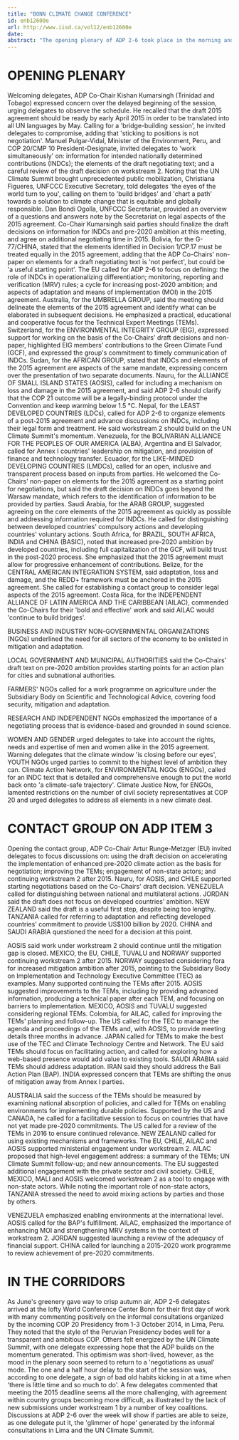 ```yaml
---
title: "BONN CLIMATE CHANGE CONFERENCE"
id: enb12600e
url: http://www.iisd.ca/vol12/enb12600e
date: 
abstract: "The opening plenary of ADP 2-6 took place in the morning and afternoon. The contact group on ADP item 3 was held in the afternoon, addressing workstream 2 (pre-2020 ambition). In the evening, the UNFCCC Secretariat held an information event on the UN Climate Summit, which took place on 23 September in New York, US."
---
```


# OPENING PLENARY

Welcoming delegates, ADP Co-Chair Kishan Kumarsingh (Trinidad and Tobago) expressed concern over the delayed beginning of the session, urging delegates to observe the schedule. He recalled that the draft 2015 agreement should be ready by early April 2015 in order to be translated into all UN languages by May. Calling for a 'bridge-building session', he invited delegates to compromise, adding that 'sticking to positions is not negotiation'. Manuel Pulgar-Vidal, Minister of the Environment, Peru, and COP 20/CMP 10 President-Designate, invited delegates to 'work simultaneously' on: information for intended nationally determined contributions (INDCs); the elements of the draft negotiating text; and a careful review of the draft decision on workstream 2. Noting that the UN Climate Summit brought unprecedented public mobilization, Christiana Figueres, UNFCCC Executive Secretary, told delegates 'the eyes of the world turn to you', calling on them to 'build bridges' and 'chart a path' towards a solution to climate change that is equitable and globally responsible. Dan Bondi Ogolla, UNFCCC Secretariat, provided an overview of a questions and answers note by the Secretariat on legal aspects of the 2015 agreement. Co-Chair Kumarsingh said parties should finalize the draft decisions on information for INDCs and pre-2020 ambition at this meeting, and agree on additional negotiating time in 2015. Bolivia, for the G-77/CHINA, stated that the elements identified in Decision 1/CP.17 must be treated equally in the 2015 agreement, adding that the ADP Co-Chairs' non-paper on elements for a draft negotiating text is 'not perfect', but could be 'a useful starting point'. The EU called for ADP 2-6 to focus on defining: the role of INDCs in operationalizing differentiation; monitoring, reporting and verification (MRV) rules; a cycle for increasing post-2020 ambition; and aspects of adaptation and means of implementation (MOI) in the 2015 agreement. Australia, for the UMBRELLA GROUP, said the meeting should delineate the elements of the 2015 agreement and identify what can be elaborated in subsequent decisions. He emphasized a practical, educational and cooperative focus for the Technical Expert Meetings (TEMs). Switzerland, for the ENVIRONMENTAL INTEGRITY GROUP (EIG), expressed support for working on the basis of the Co-Chairs' draft decisions and non-paper, highlighted EIG members' contributions to the Green Climate Fund (GCF), and expressed the group's commitment to timely communication of INDCs. Sudan, for the AFRICAN GROUP, stated that INDCs and elements of the 2015 agreement are aspects of the same mandate, expressing concern over the presentation of two separate documents. Nauru, for the ALLIANCE OF SMALL ISLAND STATES (AOSIS), called for including a mechanism on loss and damage in the 2015 agreement, and said ADP 2-6 should clarify that the COP 21 outcome will be a legally-binding protocol under the Convention and keep warming below 1.5 °C. Nepal, for the LEAST DEVELOPED COUNTRIES (LDCs), called for ADP 2-6 to organize elements of a post-2015 agreement and advance discussions on INDCs, including their legal form and treatment. He said workstream 2 should build on the UN Climate Summit's momentum. Venezuela, for the BOLIVARIAN ALLIANCE FOR THE PEOPLES OF OUR AMERICA (ALBA), Argentina and El Salvador, called for Annex I countries' leadership on mitigation, and provision of finance and technology transfer. Ecuador, for the LIKE-MINDED DEVELOPING COUNTRIES (LMDCs), called for an open, inclusive and transparent process based on inputs from parties. He welcomed the Co-Chairs' non-paper on elements for the 2015 agreement as a starting point for negotiations, but said the draft decision on INDCs goes beyond the Warsaw mandate, which refers to the identification of information to be provided by parties. Saudi Arabia, for the ARAB GROUP, suggested agreeing on the core elements of the 2015 agreement as quickly as possible and addressing information required for INDCs. He called for distinguishing between developed countries' compulsory actions and developing countries' voluntary actions. South Africa, for BRAZIL, SOUTH AFRICA, INDIA and CHINA (BASIC), noted that increased pre-2020 ambition by developed countries, including full capitalization of the GCF, will build trust in the post-2020 process. She emphasized that the 2015 agreement must allow for progressive enhancement of contributions. Belize, for the CENTRAL AMERICAN INTEGRATION SYSTEM, said adaptation, loss and damage, and the REDD+ framework must be anchored in the 2015 agreement. She called for establishing a contact group to consider legal aspects of the 2015 agreement. Costa Rica, for the INDEPENDENT ALLIANCE OF LATIN AMERICA AND THE CARIBBEAN (AILAC), commended the Co-Chairs for their 'bold and effective' work and said AILAC would 'continue to build bridges'.

BUSINESS AND INDUSTRY NON-GOVERNMENTAL ORGANIZATIONS (NGOs) underlined the need for all sectors of the economy to be enlisted in mitigation and adaptation.

LOCAL GOVERNMENT AND MUNICIPAL AUTHORITIES said the Co-Chairs' draft text on pre-2020 ambition provides starting points for an action plan for cities and subnational authorities.

FARMERS' NGOs called for a work programme on agriculture under the Subsidiary Body on Scientific and Technological Advice, covering food security, mitigation and adaptation.

RESEARCH AND INDEPENDENT NGOs emphasized the importance of a negotiating process that is evidence-based and grounded in sound science.

WOMEN AND GENDER urged delegates to take into account the rights, needs and expertise of men and women alike in the 2015 agreement. Warning delegates that the climate window 'is closing before our eyes', YOUTH NGOs urged parties to commit to the highest level of ambition they can. Climate Action Network, for ENVIRONMENTAL NGOs (ENGOs), called for an INDC text that is detailed and comprehensive enough to put the world back onto 'a climate-safe trajectory'. Climate Justice Now, for ENGOs, lamented restrictions on the number of civil society representatives at COP 20 and urged delegates to address all elements in a new climate deal.

# CONTACT GROUP ON ADP ITEM 3

Opening the contact group, ADP Co-Chair Artur Runge-Metzger (EU) invited delegates to focus discussions on: using the draft decision on accelerating the implementation of enhanced pre-2020 climate action as the basis for negotiation; improving the TEMs; engagement of non-state actors; and continuing workstream 2 after 2015. Nauru, for AOSIS, and CHILE supported starting negotiations based on the Co-Chairs' draft decision. VENEZUELA called for distinguishing between national and multilateral actions. JORDAN said the draft does not focus on developed countries' ambition. NEW ZEALAND said the draft is a useful first step, despite being too lengthy. TANZANIA called for referring to adaptation and reflecting developed countries' commitment to provide US$100 billion by 2020. CHINA and SAUDI ARABIA questioned the need for a decision at this point.

AOSIS said work under workstream 2 should continue until the mitigation gap is closed. MEXICO, the EU, CHILE, TUVALU and NORWAY supported continuing workstream 2 after 2015. NORWAY suggested considering fora for increased mitigation ambition after 2015, pointing to the Subsidiary Body on Implementation and Technology Executive Committee (TEC) as examples. Many supported continuing the TEMs after 2015. AOSIS suggested improvements to the TEMs, including by providing advanced information, producing a technical paper after each TEM, and focusing on barriers to implementation. MEXICO, AOSIS and TUVALU suggested considering regional TEMs. Colombia, for AILAC, called for improving the TEMs' planning and follow-up. The US called for the TEC to manage the agenda and proceedings of the TEMs and, with AOSIS, to provide meeting details three months in advance. JAPAN called for TEMs to make the best use of the TEC and Climate Technology Centre and Network. The EU said TEMs should focus on facilitating action, and called for exploring how a web-based presence would add value to existing tools. SAUDI ARABIA said TEMs should address adaptation. IRAN said they should address the Bali Action Plan (BAP). INDIA expressed concern that TEMs are shifting the onus of mitigation away from Annex I parties.

AUSTRALIA said the success of the TEMs should be measured by examining national absorption of policies, and called for TEMs on enabling environments for implementing durable policies. Supported by the US and CANADA, he called for a facilitative session to focus on countries that have not yet made pre-2020 commitments. The US called for a review of the TEMs in 2016 to ensure continued relevance. NEW ZEALAND called for using existing mechanisms and frameworks. The EU, CHILE, AILAC and AOSIS supported ministerial engagement under workstream 2. AILAC proposed that high-level engagement address: a summary of the TEMs; UN Climate Summit follow-up; and new announcements. The EU suggested additional engagement with the private sector and civil society. CHILE, MEXICO, MALI and AOSIS welcomed workstream 2 as a tool to engage with non-state actors. While noting the important role of non-state actors, TANZANIA stressed the need to avoid mixing actions by parties and those by others.

VENEZUELA emphasized enabling environments at the international level. AOSIS called for the BAP's fulfillment. AILAC, emphasized the importance of enhancing MOI and strengthening MRV systems in the context of workstream 2. JORDAN suggested launching a review of the adequacy of financial support. CHINA called for launching a 2015-2020 work programme to review achievement of pre-2020 commitments.

# IN THE CORRIDORS

As June's greenery gave way to crisp autumn air, ADP 2-6 delegates arrived at the lofty World Conference Center Bonn for their first day of work with many commenting positively on the informal consultations organized by the incoming COP 20 Presidency from 1-3 October 2014, in Lima, Peru. They noted that the style of the Peruvian Presidency bodes well for a transparent and ambitious COP. Others felt energized by the UN Climate Summit, with one delegate expressing hope that the ADP builds on the momentum generated. This optimism was short-lived, however, as the mood in the plenary soon seemed to return to a 'negotiations as usual' mode. The one and a half hour delay to the start of the session was, according to one delegate, a sign of bad old habits kicking in at a time when 'there is little time and so much to do'. A few delegates commented that meeting the 2015 deadline seems all the more challenging, with agreement within country groups becoming more difficult, as illustrated by the lack of new submissions under workstream 1 by a number of key coalitions. Discussions at ADP 2-6 over the week will show if parties are able to seize, as one delegate put it, the 'glimmer of hope' generated by the informal consultations in Lima and the UN Climate Summit.
